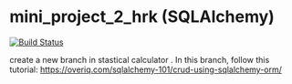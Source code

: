 # mini_project_2_hrk (SQLAlchemy)

[![Build Status](https://travis-ci.org/kaustavbhattacharjee/mini_project_2_hrk.svg?branch=master)](https://travis-ci.org/kaustavbhattacharjee/mini_project_2_hrk)


create a new branch  in stastical calculator . In this branch, follow this tutorial:
https://overiq.com/sqlalchemy-101/crud-using-sqlalchemy-orm/